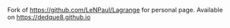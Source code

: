 Fork of https://github.com/LeNPaul/Lagrange for personal page.
Available on https://dedque8.github.io
